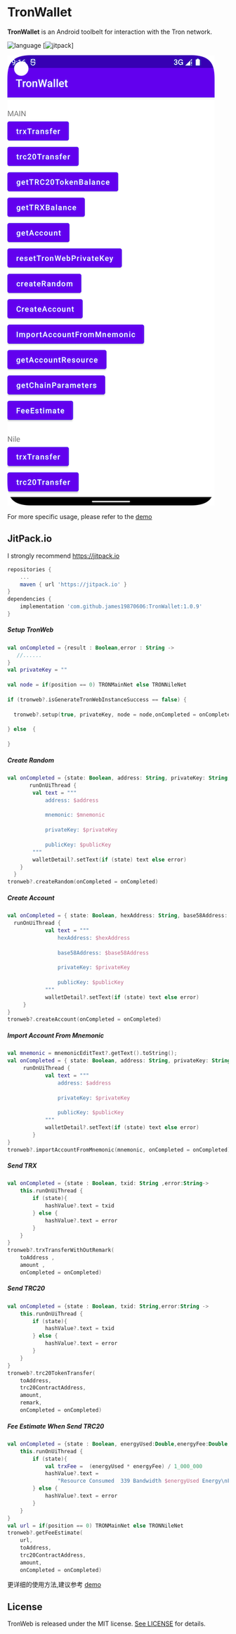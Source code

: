 # TronWallet
**TronWallet** is an Android toolbelt for interaction with the Tron network.

![language](https://img.shields.io/badge/Language-Kotlin-green)
[![jitpack](https://img.shields.io/badge/support-jitpack-green)]

![](Resource/DemoImage0.png)

For more specific usage, please refer to the [demo](https://github.com/james19870606/TronWallet/tree/master/app)

## JitPack.io

I strongly recommend https://jitpack.io
```groovy
repositories {
    ...
    maven { url 'https://jitpack.io' }
}
dependencies {
    implementation 'com.github.james19870606:TronWallet:1.0.9'
}
```

##### Setup TronWeb 
```kotlin
val onCompleted = {result : Boolean,error : String ->
   //......
}
val privateKey = ""

val node = if(position == 0) TRONMainNet else TRONNileNet

if (tronweb?.isGenerateTronWebInstanceSuccess == false) {

  tronweb?.setup(true, privateKey, node = node,onCompleted = onCompleted)

} else  {

}
```
##### Create Random
```Kotlin
val onCompleted = {state: Boolean, address: String, privateKey: String, publicKey: String, mnemonic: String, error: String ->
       runOnUiThread {
        val text = """
            address: $address

            mnemonic: $mnemonic

            privateKey: $privateKey

            publicKey: $publicKey
        """
        walletDetail?.setText(if (state) text else error)
    }    
  }
tronweb?.createRandom(onCompleted = onCompleted)
```

##### Create Account
```Kotlin
val onCompleted = { state: Boolean, hexAddress: String, base58Address: String, privateKey: String, publicKey: String, error: String ->
  runOnUiThread {
            val text = """
                hexAddress: $hexAddress
    
                base58Address: $base58Address
    
                privateKey: $privateKey
    
                publicKey: $publicKey
            """
            walletDetail?.setText(if (state) text else error)
     }
}
tronweb?.createAccount(onCompleted = onCompleted)
```
##### Import Account From Mnemonic
```Kotlin
val mnemonic = mnemonicEditText?.getText().toString();
val onCompleted = { state: Boolean, address: String, privateKey: String, publicKey: String, error: String ->
     runOnUiThread {
            val text = """
                address: $address
    
                privateKey: $privateKey
    
                publicKey: $publicKey
            """
            walletDetail?.setText(if (state) text else error)
        }
}
tronweb?.importAccountFromMnemonic(mnemonic, onCompleted = onCompleted)
```
##### Send TRX
```Kotlin
val onCompleted = {state : Boolean, txid: String ,error:String->
    this.runOnUiThread {
        if (state){
            hashValue?.text = txid
        } else {
            hashValue?.text = error
        }
    }
}
tronweb?.trxTransferWithOutRemark(
    toAddress ,
    amount ,
    onCompleted = onCompleted)

```
##### Send TRC20
```Kotlin
val onCompleted = {state : Boolean, txid: String,error:String ->
    this.runOnUiThread {
        if (state){
            hashValue?.text = txid
        } else {
            hashValue?.text = error
        }
    }
}
tronweb?.trc20TokenTransfer(
    toAddress,
    trc20ContractAddress,
    amount,
    remark,
    onCompleted = onCompleted)
```

##### Fee Estimate When Send TRC20
```Kotlin
val onCompleted = {state : Boolean, energyUsed:Double,energyFee:Double,error:String ->
    this.runOnUiThread {
        if (state){
            val trxFee =  (energyUsed * energyFee) / 1_000_000
            hashValue?.text =
                "Resource Consumed  339 Bandwidth $energyUsed Energy\nFee    $trxFee TRX"
        } else {
            hashValue?.text = error
        }
    }
}
val url = if(position == 0) TRONMainNet else TRONNileNet
tronweb?.getFeeEstimate(
    url,
    toAddress,
    trc20ContractAddress,
    amount,
    onCompleted = onCompleted)
```

更详细的使用方法,建议参考 [demo](https://github.com/james19870606/TronWallet/tree/master/app)

## License

TronWeb is released under the MIT license. [See LICENSE](https://github.com/james19870606/TronWallet/blob/master/LICENSE) for details.
